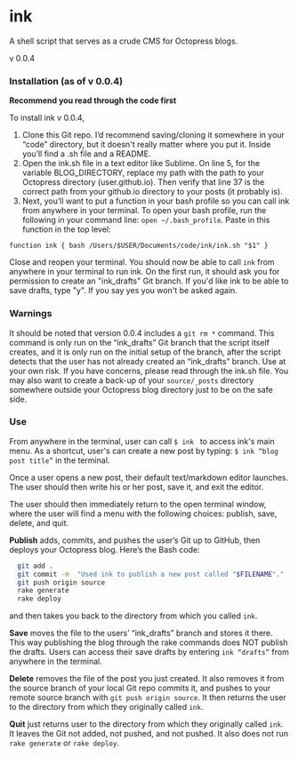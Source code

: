 ink
========

A shell script that serves as a crude CMS for Octopress blogs. 

v 0.0.4


### Installation (as of v 0.0.4)

**Recommend you read through the code first** 

To install ink v 0.0.4, 

1. Clone this Git repo. I’d recommend saving/cloning it somewhere in your “code” directory, but it doesn't really matter where you put it. Inside you’ll find a .sh file and a README. 
2. Open the ink.sh file in a text editor like Sublime. On line 5, for the variable BLOG_DIRECTORY, replace my path with the path to your Octopress directory (user.github.io). Then verify that line 37 is the correct path from your github.io directory to your posts (it probably is). 
3. Next, you’ll want to put a function in your bash profile so you can call ink from anywhere in your terminal. To open your bash profile, run the following in your command line: ```open ~/.bash_profile```. Paste in this function in the top level:
```
function ink { bash /Users/$USER/Documents/code/ink/ink.sh "$1" }
```
Close and reopen your terminal. You should now be able to call ```ink``` from anywhere in your terminal to run ink. On the first run, it should ask you for permission to create an "ink_drafts" Git branch. If you'd like ink to be able to save drafts, type "y". If you say yes you won't be asked again. 

### Warnings

It should be noted that version 0.0.4 includes a ```git rm *``` command. This command is only run on the “ink_drafts” Git branch that the script itself creates, and it is only run on the initial setup of the branch, after the script detects that the user has not already created an “ink_drafts” branch. Use at your own risk. If you have concerns, please read through the ink.sh file. You may also want to create a back-up of your ```source/_posts``` directory somewhere outside your Octopress blog directory just to be on the safe side. 

### Use

From anywhere in the terminal, user can call ```$ ink ``` to access ink's main menu. As a shortcut, user's can create a new post by typing: ```$ ink “blog post title”``` in the terminal.

Once a user opens a new post, their default text/markdown editor launches. The user should then write his or her post, save it, and exit the editor. 

The user should then immediately return to the open terminal window, where the user will find a menu with the following choices: publish, save, delete, and quit. 

**Publish** adds, commits, and pushes the user’s Git up to GitHub, then deploys your Octopress blog. Here’s the Bash code:

``` bash
  git add .
  git commit -m  "Used ink to publish a new post called "$FILENAME"." 
  git push origin source
  rake generate
  rake deploy 
```
and then takes you back to the directory from which you called ```ink```.

**Save** moves the file to the users’ “ink_drafts” branch and stores it there. This way publishing the blog through the rake commands does NOT publish the drafts. Users can access their save drafts by entering ```ink “drafts”``` from anywhere in the terminal. 

**Delete** removes the file of the post you just created. It also removes it from the source branch of your local Git repo commits it, and pushes to your remote source branch with ```git push origin source```. It then returns the user to the directory from which they originally called ```ink```.

**Quit** just returns user to the directory from which they originally called ```ink```. It leaves the Git not added, not pushed, and not pushed. It also does not run ```rake generate``` or ```rake deploy```.